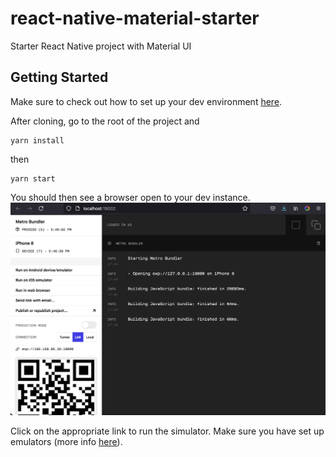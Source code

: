 # react-native-material-starter
Starter React Native project with Material UI

## Getting Started

Make sure to check out how to set up your dev environment [here](https://reactnative.dev/docs/next/environment-setup).

After cloning, go to the root of the project and

    yarn install

then

    yarn start

You should then see a browser open to your dev instance.
![Image of Expo in dev mode](./docs/expo-window.png)

Click on the appropriate link to run the simulator. Make sure you have set up emulators (more info [here](https://reactnative.dev/docs/next/environment-setup)).
